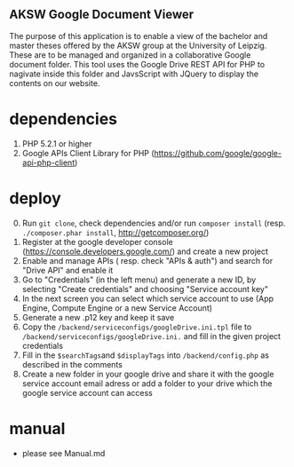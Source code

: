## AKSW Google Document Viewer ##

The purpose of this application is to enable a view of the bachelor and master theses offered by the AKSW group at the University of Leipzig.
These are to be managed and organized in a collaborative Google document folder. This tool uses the Google Drive REST API for PHP to nagivate inside this folder and JavsScript with JQuery to display the contents on our website.

# dependencies #

1. PHP 5.2.1 or higher
2. Google APIs Client Library for PHP (https://github.com/google/google-api-php-client)

# deploy #

0. Run `git clone`, check dependencies and/or run `composer install` (resp. `./composer.phar install`, http://getcomposer.org/)
1. Register at the google developer console (https://console.developers.google.com/) and create a new project
2. Enable and manage APIs ( resp. check "APIs & auth") and search for "Drive API" and enable it
3. Go to "Credentials" (in the left menu) and generate a new ID, by selecting "Create credentials" and choosing "Service account key"
4. In the next screen you can select which service account to use (App Engine, Compute Engine or a new Service Account)
5. Generate a new .p12 key and keep it save
6. Copy the `/backend/serviceconfigs/googleDrive.ini.tpl` file to `/backend/serviceconfigs/googleDrive.ini.` and fill in the given project credentials
7. Fill in the `$searchTags`and `$displayTags` into `/backend/config.php` as described in the comments
8. Create a new folder in your google drive and share it with the google service account email adress or add a folder to your drive which the google service account can access

# manual #

* please see Manual.md
